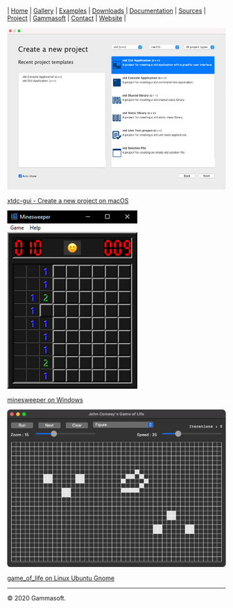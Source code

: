 | [Home](home.md) | [Gallery](gallery.md) | [Examples](examples.md) | [Downloads](downloads.md) | [Documentation](documentation.md) | [Sources](https://github.com/gammasoft71/xtd) | [Project](https://sourceforge.net/projects/xtdpro/) | [Gammasoft](gammasoft.md)  | [Contact](contact.md) | [Website](https://gammasoft71.wixsite.com/gammasoft) |

[![xtdc-gui](pictures/xtdc-gui.png)](https://github.com/gammasoft71/xtd/blob/master/tools/xtdc-gui/README.md)

[xtdc-gui - Create a new project on macOS](https://github.com/gammasoft71/xtd/blob/master/tools/xtdc-gui/README.md)


[![minesweeper](pictures/minesweeper.png)](https://github.com/gammasoft71/xtd/blob/master/examples/xtd.forms.examples/games/minesweeper/README.md)

[minesweeper on Windows](https://github.com/gammasoft71/xtd/blob/master/examples/xtd.forms.examples/games/minesweeper/README.md)


[![game_of_life](pictures/game_of_life.png)](https://github.com/gammasoft71/xtd/blob/master/examples/xtd.forms.examples/games/game_of_life/README.md)

[game_of_life on Linux Ubuntu Gnome](https://github.com/gammasoft71/xtd/blob/master/examples/xtd.forms.examples/games/game_of_life/README.md)

______________________________________________________________________________________________

© 2020 Gammasoft.
